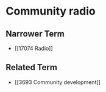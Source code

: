 # Community radio  

## Narrower Term

- [[17074 Radio]]  

## Related Term

- [[3693 Community development]]  

